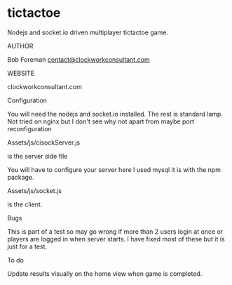 # tictactoe

Nodejs and socket.io driven multiplayer tictactoe game. 

AUTHOR

Bob Foreman contact@clockworkconsultant.com

WEBSITE

clockworkconsultant.com


Configuration

You will need the nodejs and socket.io installed. The rest is standard lamp. Not tried on nginx but I don't see why not apart from maybe port reconfiguration

Assets/js/cisockServer.js

is the server side file

You will have to configure your server here I used mysql it is with the npm package.

Assets/js/socket.js

is the client.

Bugs

This is part of a test so may go wrong if more than 2 users login at once or players are logged in when server starts. I have fixed most of these but it is just for a test.

To do

Update results visually on the home view when game is completed.